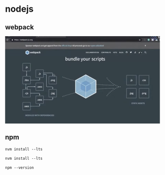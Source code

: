# nodejs

## webpack

![webpack](_img/webpack.png)

## npm

```
nvm install --lts
```

```
nvm install --lts
```

```
npm --version
```
